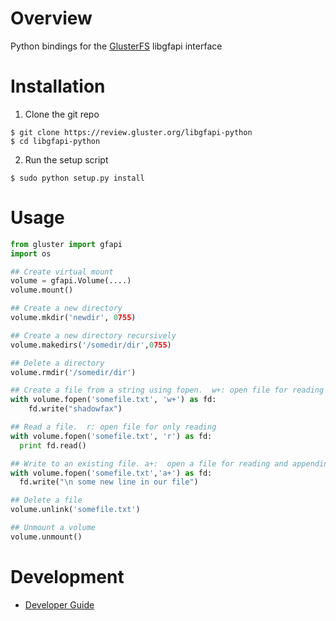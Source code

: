# Overview

Python bindings for the [GlusterFS](http://www.gluster.org) libgfapi interface

# Installation

1) Clone the git repo

```
$ git clone https://review.gluster.org/libgfapi-python
$ cd libgfapi-python
```

2) Run the setup script

```
$ sudo python setup.py install
```
# Usage

```python
from gluster import gfapi
import os

## Create virtual mount
volume = gfapi.Volume(....)
volume.mount()

## Create a new directory
volume.mkdir('newdir', 0755)

## Create a new directory recursively
volume.makedirs('/somedir/dir',0755)

## Delete a directory
volume.rmdir('/somedir/dir')

## Create a file from a string using fopen.  w+: open file for reading and writing
with volume.fopen('somefile.txt', 'w+') as fd:
    fd.write("shadowfax")

## Read a file.  r: open file for only reading
with volume.fopen('somefile.txt', 'r') as fd:
  print fd.read()

## Write to an existing file. a+:  open a file for reading and appending
with volume.fopen('somefile.txt','a+') as fd:
  fd.write("\n some new line in our file")

## Delete a file
volume.unlink('somefile.txt')

## Unmount a volume
volume.unmount()

```
# Development

* [Developer Guide](doc/markdown/dev_guide.md)
